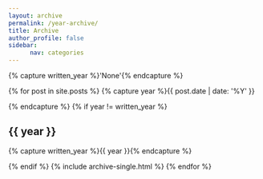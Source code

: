 ```yaml
---
layout: archive
permalink: /year-archive/
title: Archive
author_profile: false
sidebar: 
      nav: categories
---
```



{% capture written_year %}'None'{% endcapture %}

{% for post in site.posts %}
 {% capture year %}{{ post.date | date: '%Y' }}
 
 {% endcapture %}
{% if year != written_year %}

<h2 id="{{ year | slugify }}" class="archive__subtitle">{{ year }}</h2>
    
{% capture written_year %}{{ year }}{% endcapture %}
    
{% endif %}
{% include archive-single.html %}
{% endfor %}


